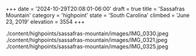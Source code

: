 +++
date = '2024-10-29T20:08:01-06:00'
draft = true
title = 'Sassafras Mountain'
category = 'highpoint'
state = 'South Carolina'
climbed = 'June 23, 2019'
elevation = 3554
+++

./content/highpoints/sassafras-mountain/images/IMG_0330.jpeg
./content/highpoints/sassafras-mountain/images/IMG_0321.jpeg
./content/highpoints/sassafras-mountain/images/IMG_0325.jpeg
